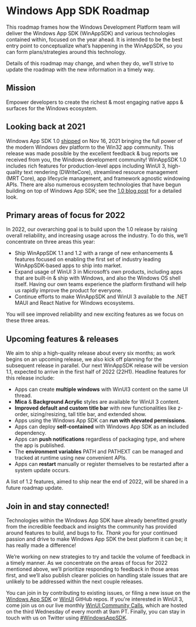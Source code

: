 # Windows App SDK Roadmap

This roadmap frames how the Windows Development Platform team will deliver the Windows App SDK (WinAppSDK) and various technologies contained within, focused on the year ahead. It is intended to be the best entry point to conceptualize what’s happening in the WinAppSDK, so you can form plans/strategies around this technology.

Details of this roadmap may change, and when they do, we’ll strive to update the roadmap with the new information in a timely way.

## Mission

Empower developers to create the richest & most engaging native apps & surfaces for the Windows ecosystem.

## Looking back at 2021

Windows App SDK 1.0 [shipped](https://docs.microsoft.com/windows/apps/windows-app-sdk/stable-channel#version-10) on Nov 16, 2021 bringing the full power of the modern Windows dev platform to the Win32 app community. 
This release was made possible by the excellent feedback & bug reports we received from you, the Windows development community! 
WinAppSDK 1.0 includes rich features for production-level apps including WinUI 3, high-quality text rendering (DWriteCore), streamlined resource management (MRT Core), app lifecycle management, and framework agnostic windowing APIs. 
There are also numerous ecosystem technologies that have begun building on top of Windows App SDK; see the [1.0 blog post](https://blogs.windows.com/windowsdeveloper/2022/02/11/window-app-sdk-ecosystem-update/) for a detailed look.

## Primary areas of focus for 2022

In 2022, our overarching goal is to build upon the 1.0 release by raising overall reliability, and increasing usage across the industry.  To do this, we’ll concentrate on three areas this year:

- Ship WinAppSDK 1.1 and 1.2 with a range of new enhancements & features focused on enabling the first set of industry leading WinAppSDK-based apps to ship into market.
- Expand usage of WinUI 3 in Microsoft’s own products, including apps that are built-in & ship with Windows, and also the Windows OS shell itself.  Having our own teams experience the platform firsthand will help us rapidly improve the product for everyone.
- Continue efforts to make WinAppSDK and WinUI 3 available to the .NET MAUI and React Native for Windows ecosystems.

You will see improved reliability and new exciting features as we focus on these three areas.

## Upcoming features & releases

We aim to ship a high-quality release about every six months; as work begins on an upcoming release, we also kick off planning for the subsequent release in parallel. 
Our next WinAppSDK release will be version 1.1, expected to arrive in the first half of 2022 (22H1). 
Headline features for this release include:

- Apps can create **multiple windows** with WinUI3 content on the same UI thread.
- **Mica** & **Background Acrylic** styles are available for WinUI 3 content.  
- **Improved default and custom title bar** with new functionalities like z-order, sizing/resizing, tall title bar, and extended show.
- Apps using the Windows App SDK can **run with elevated permissions**.
- Apps can deploy **self-contained** with Windows App SDK as an included dependency.
- Apps can **push notifications** regardless of packaging type, and where the app is published.
- The **environment variables** PATH and PATHEXT can be managed and tracked at runtime using new convenient APIs.  
- Apps can **restart** manually or register themselves to be restarted after a system update occurs.

A list of 1.2 features, aimed to ship near the end of 2022, will be shared in a future roadmap update.

## Join in and stay connected!

Technologies within the Windows App SDK have already benefitted greatly from the incredible feedback and insights the community has provided around features to build, and bugs to fix. 
*Thank you* for your continued passion and drive to make Windows App SDK the best platform it can be; it has really made a difference!

We’re working on new strategies to try and tackle the volume of feedback in a timely manner. 
As we concentrate on the areas of focus for 2022 mentioned above, we’ll prioritize responding to feedback in those areas first, and we’ll also publish clearer policies on handling stale issues that are unlikely to be addressed within the next couple releases.

You can join in by contributing to existing issues, or filing a new issue on the [Windows App SDK](https://github.com/microsoft/WindowsAppSDK) or [WinUI](https://github.com/microsoft/microsoft-ui-xaml) GitHub repos. If you're interested in WinUI 3, come join us on our live monthly [WinUI Community Calls](https://www.youtube.com/playlist?list=PLI_J2v67C23ZqsolUDaHoFkF1GKvGrttB), which are hosted on the third Wednesday of every month at 9am PT. Finally, you can stay in touch with us on Twitter using [#WindowsAppSDK](https://twitter.com/search?q=%23WindowsAppSDK). 